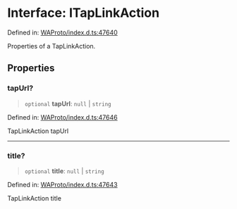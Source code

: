 # Interface: ITapLinkAction

Defined in: [WAProto/index.d.ts:47640](https://github.com/Fokusdotid/Baileys/blob/eb819228f591f9a29a091aefc3a8c91a38d77089/WAProto/index.d.ts#L47640)

Properties of a TapLinkAction.

## Properties

### tapUrl?

> `optional` **tapUrl**: `null` \| `string`

Defined in: [WAProto/index.d.ts:47646](https://github.com/Fokusdotid/Baileys/blob/eb819228f591f9a29a091aefc3a8c91a38d77089/WAProto/index.d.ts#L47646)

TapLinkAction tapUrl

***

### title?

> `optional` **title**: `null` \| `string`

Defined in: [WAProto/index.d.ts:47643](https://github.com/Fokusdotid/Baileys/blob/eb819228f591f9a29a091aefc3a8c91a38d77089/WAProto/index.d.ts#L47643)

TapLinkAction title
